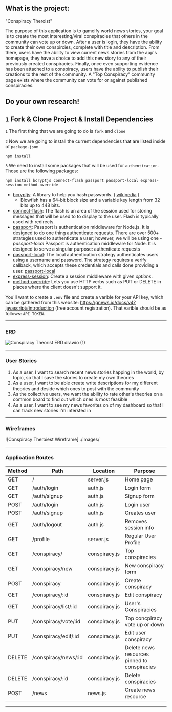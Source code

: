 ## What is the project:
"Conspiracy Theroist"

The purpose of this application is to gameify world news stories, your goal is to create the most interesting/viral conspiracies that others in the community can vote up or down. After a user is login, they have the ability to create their own conspircies, complete with title and description. From there, users have the ability to view current news stories from the app's homepage, they have a choice to add this new story to any of their previously created conspiracies. Finally, once even supporting evidence has been attached to a conspiracy, users have the ability to publish their creations to the rest of the community. A "Top Conspiracy" community page exists where the community can vote for or against published conspiracies. 

Do your own research! 
----------------------------------------------------------
## `1` Fork & Clone Project & Install Dependencies
`1` The first thing that we are going to do is `fork` and `clone`

`2` Now we are going to install the current dependencies that are listed inside of `package.json`
```text
npm install
```

`3` We need to install some packages that will be used for `authentication`. Those are the following packages:

```text
npm install bcryptjs connect-flash passport passport-local express-session method-override
```
-  [bcryptjs](https://www.npmjs.com/package/bcryptjs): A library to help you hash passwords. ( [wikipedia](https://en.wikipedia.org/wiki/Bcrypt) ) 
    - Blowfish has a 64-bit block size and a variable key length from 32 bits up to 448 bits.
- [connect-flash](https://github.com/jaredhanson/connect-flash): The flash is an area of the session used for storing messages that will be used to to display to the user. Flash is typically used with redirects.
- [passport](https://www.passportjs.org/docs/): Passport is authentication middleware for Node.js. It is designed to do one thing authenticate requests. There are over 500+ strategies used to authenticate a user; however, we will be using one - *passport-local* Passport is authentication middleware for Node. It is designed to serve a singular purpose: authenticate requests
- [passport-local](http://www.passportjs.org/packages/passport-local/): The local authentication strategy authenticates users using a username and password. The strategy requires a verify callback, which accepts these credentials and calls done providing a user. [passport-local](http://www.passportjs.org/packages/passport-local/)
- [express-session](https://github.com/expressjs/session): Create a session middleware with given *options*.
- [method-override](https://github.com/expressjs/method-override): Lets you use HTTP verbs such as PUT or DELETE in places where the client doesn't support it.

You'll want to create a `.env` file and create a varible for your API key, which can be gathered from
this website: https://gnews.io/docs/v4?javascript#introduction (free account registration). That varible should be
as follows: `API_TOKEN`. 


----------------------------------------------------------
### ERD

![Conspiracy Theorist ERD drawio (1)](https://user-images.githubusercontent.com/39060344/190321429-da3b82ef-fe07-4a99-a225-2c50a1c31594.png)

----------------------------------------------------------
### User Stories
1. As a user, I want to search recent news stories happing in the world, by topic, so that I save the stories to create my own theories
2. As a user, I want to be able create write descriptions for my different theories and deside which ones to post with the community
3. As the collective users, we want the ability to rate other's theories on a common board to find out which ones is most feasible
4. As a user, I want to see my news favorites on of my dashboard so that I can track new stories I'm intersted in
----------------------------------------------------------
### Wireframes 
![Conspiracy Theroiest Wireframe] ./images/

----------------------------------------------------------
### Application Routes

| Method | Path | Location | Purpose |
| ------ | ---------------- | -------------- | ------------------- |
| GET | / | server.js | Home page |
| GET | /auth/login | auth.js | Login form |
| GET | /auth/signup | auth.js | Signup form |
| POST | /auth/login | auth.js | Login user |
| POST | /auth/signup | auth.js | Creates user |
| GET | /auth/logout | auth.js | Removes session info |
| GET | /profile | server.js | Regular User Profile |
| GET | /conspiracy/ | conspiracy.js | Top conspiracies | 
| GET | /conspiracy/new | conspiracy.js | New conspiracy form |
| POST | /conspiracy | conspiracy.js | Create conspiracy |
| GET | /conspiracy/:id | conspiracy.js | Edit conspiracy |
| GET | /conspiracy/list/:id | conspiracy.js | User's Conspiracies |
| PUT | /conspiracy/vote/:id | conspiracy.js | Top concpiracy vote up or down | 
| PUT | /conspiracy/edit/:id | conspiracy.js | Edit user conspiracy | 
| DELETE | /conspiracy/news/:id | conspiracy.js | Delete news resources pinned to conspiracies |
| DELETE | /conspiracy/:id | conspiracy.js | Delete conspiracies |
| POST | /news | news.js | Create news resource |

----------------------------------------------------------
